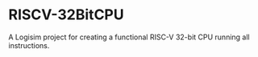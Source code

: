 # RISCV-32BitCPU
A Logisim project for creating a functional RISC-V 32-bit CPU running all instructions.
